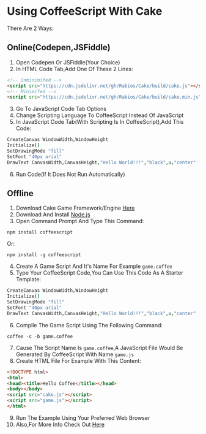 # Using CoffeeScript With Cake
There Are 2 Ways:
## Online(Codepen,JSFiddle)
1. Open Codepen Or JSFiddle(Your Choice)
2. In HTML Code Tab,Add One Of These 2 Lines:
```html
<!-- Unminimifed -->
<script src="https://cdn.jsdelivr.net/gh/Rabios/Cake/build/cake.js"></script>
<!-- Minimifed -->
<script src="https://cdn.jsdelivr.net/gh/Rabios/Cake/build/cake.min.js"></script>
```
3. Go To JavaScript Code Tab Options
4. Change Scripting Language To CoffeeScript Instead Of JavaScript
5. In JavaScript Code Tab(With Scripting Is In CoffeeScript),Add This Code:
```coffeescript
CreateCanvas WindowWidth,WindowHeight
Initialize()
SetDrawingMode "fill"
SetFont "40px arial"
DrawText CanvasWidth,CanvasHeight,"Hello World!!!","black",u,"center"
```
6. Run Code(If It Does Not Run Automatically)
## Offline
1. Download Cake Game Framework/Engine [Here]()
2. Download And Install [Node.js](https://nodejs.org/)
3. Open Command Prompt And Type This Command:
```
npm install coffeescript
```
Or:
```
npm install -g coffeescript
```
4. Create A Game Script And It's Name For Example `game.coffee`
5. Type Your CoffeeScript Code,You Can Use This Code As A Starter Template:
```coffeescript
CreateCanvas WindowWidth,WindowHeight
Initialize()
SetDrawingMode "fill"
SetFont "40px arial"
DrawText CanvasWidth,CanvasHeight,"Hello World!!!","black",u,"center"
```
6. Compile The Game Script Using The Following Command:
```
coffee -c -b game.coffee
```
7. Cause The Script Name Is `game.coffee`,A JavaScript File Would Be Generated By CoffeeScript With Name `game.js`
8. Create HTML File For Example With This Content:
```html
<!DOCTYPE html>
<html>
<head><title>Hello Coffee</title></head>
<body></body>
<script src="cake.js"></script>
<script src="game.js"></script>
</html>
```
9. Run The Example Using Your Preferred Web Browser
10. Also,For More Info Check Out [Here](https://coffeescript.org/)